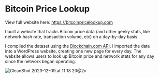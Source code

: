 # Bitcoin Price Lookup

View full website here: https://bitcoinpricelookup.com

I built a website that tracks Bitcoin price data (and other geeky stats, like network hash rate, transaction volume, etc) on a day-by-day basis.

I compiled the dataset using the [Blockchain.com API](https://www.blockchain.com/explorer/api/blockchain_api). I imported the data into a WordPress website, creating one new page for every day. The website allows users to look up Bitcoin price and network stats for any day since the network began operating.

![CleanShot 2023-12-09 at 11 18 20@2x](https://github.com/caseyburridge/projects/assets/153317166/ce69ae23-f764-4ad5-8827-f707b3fe2783)
